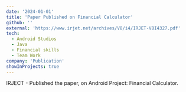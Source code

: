 ```yaml
---
date: '2024-01-01'
title: 'Paper Published on Financial Calculator'
github: ''
external: 'https://www.irjet.net/archives/V8/i4/IRJET-V8I4327.pdf'
tech:
  - Android Studios
  - Java
  - Financial skills
  - Team Work
company: 'Publication'
showInProjects: true
---
```


IRJECT - Published the paper, on Android Project: Financial Calculator.
